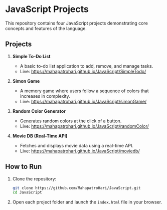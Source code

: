 # JavaScript Projects

This repository contains four JavaScript projects demonstrating core concepts and features of the language.

## Projects

1. **Simple To-Do List**
   - A basic to-do list application to add, remove, and manage tasks.
   - Live: https://mahapatrohari.github.io/JavaScript/SimpleTodo/

2. **Simon Game**
   - A memory game where users follow a sequence of colors that increases in complexity.
   - Live: https://mahapatrohari.github.io/JavaScript/simonGame/

3. **Random Color Generator**
   - Generates random colors at the click of a button.
   - Live: https://mahapatrohari.github.io/JavaScript/randomColor/

4. **Movie DB (Real-Time API)**
   - Fetches and displays movie data using a real-time API.
   - Live: https://mahapatrohari.github.io/JavaScript/moviedb/

## How to Run

1. Clone the repository:
   ```bash
   git clone https://github.com/MahapatroHari/JavaScript.git
   cd JavaScript
   ```
2. Open each project folder and launch the `index.html` file in your browser.
